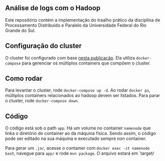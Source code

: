 ## Análise de logs com o Hadoop

Este repositório contém a implementação do traalho prático da disciplina de Processamento Distribuído e Paralelo da Universidade Federal do Rio Grande do Sul.

## Configuração do cluster

O cluster foi configurado com base [nesta publicação](https://clubhouse.io/developer-how-to/how-to-set-up-a-hadoop-cluster-in-docker/). Ela utiliza `docker-compose` para gerenciar os múltiplos containers que compõem o cluster.

## Como rodar

Para levantar o cluster, rode `docker-compose up -d`. Ao rodar `docker ps`, múltiplos containers relacionados ao hadoop devem ser listados. Para parar o cluster, rode `docker-compose down`.

## Código

O código está sob o path `app`. Há um volume no container `namenode` que linka o diretório do container ao da máquina física. Sendo assim, o código pode ser editado na sua máquina e executado sempre non container.

Para gerar um `.jar`, acesse o container com `docker exec -it namenode bash`, navegue para `app/` e rode `mvn package`. O arquivo estará em `target/
